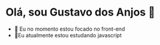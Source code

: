 # Olá, sou Gustavo dos Anjos 👋



- 🔭 Eu no momento estou focado no front-end
- 🌱Eu atualmente estou estudando javascript

